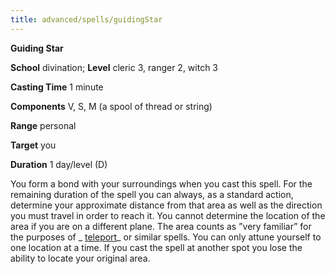 ```yaml
---
title: advanced/spells/guidingStar
---
```

 **Guiding Star**

**School** divination; **Level** cleric 3, ranger 2, witch 3

**Casting Time** 1 minute

**Components** V, S, M (a spool of thread or string)

**Range** personal

**Target** you

**Duration** 1 day/level (D)

You form a bond with your surroundings when you cast this spell. For the remaining duration of the spell you can always, as a standard action, determine your approximate distance from that area as well as the direction you must travel in order to reach it. You cannot determine the location of the area if you are on a different plane. The area counts as ”very familiar” for the purposes of _ [teleport](../../spells/teleport#_teleport)_ or similar spells. You can only attune yourself to one location at a time. If you cast the spell at another spot you lose the ability to locate your original area.


